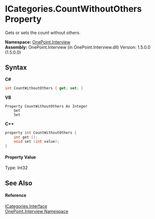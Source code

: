 # ICategories.CountWithoutOthers Property 
 

Gets or sets the count without others.

**Namespace:**&nbsp;<a href="N_OnePoint_Interview">OnePoint.Interview</a><br />**Assembly:**&nbsp;OnePoint.Interview (in OnePoint.Interview.dll) Version: 1.5.0.0 (1.5.0.0)

## Syntax

**C#**<br />
``` C#
int CountWithoutOthers { get; set; }
```

**VB**<br />
``` VB
Property CountWithoutOthers As Integer
	Get
	Set
```

**C++**<br />
``` C++
property int CountWithoutOthers {
	int get ();
	void set (int value);
}
```


#### Property Value
Type: Int32

## See Also


#### Reference
<a href="T_OnePoint_Interview_ICategories">ICategories Interface</a><br /><a href="N_OnePoint_Interview">OnePoint.Interview Namespace</a><br />